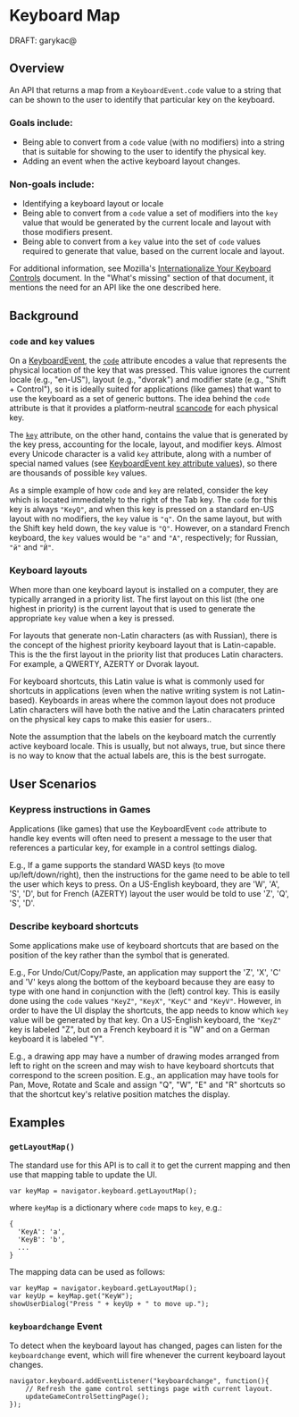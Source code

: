 # Keyboard Map

DRAFT: garykac@

## Overview

An API that returns a map from a `KeyboardEvent.code` value to a string that can be shown
to the user to identify that particular key on the keyboard.
 
### Goals include:

* Being able to convert from a `code` value (with no modifiers) into a string that
	is suitable for showing to the user to identify the physical key.
* Adding an event when the active keyboard layout changes.

### Non-goals include:

* Identifying a keyboard layout or locale
* Being able to convert from a `code` value a set of modifiers into the `key` value that
	would be generated by the current locale and layout with those modifiers present.
* Being able to convert from a `key` value into the set of `code` values required to
	generate that value, based on the current locale and layout.

For additional information, see Mozilla's
[Internationalize Your Keyboard Controls](https://hacks.mozilla.org/2017/03/internationalize-your-keyboard-controls/)
document. In the "What's missing" section of that document, it mentions the need for an
API like the one described here.

## Background

### `code` and `key` values

On a [KeyboardEvent](https://w3c.github.io/uievents/#idl-keyboardevent),
the [`code`](https://w3c.github.io/uievents/#dom-keyboardevent-code) attribute encodes
a value that represents the physical location of the key that was pressed. This value ignores
the current locale (e.g., "en-US"), layout (e.g., "dvorak") and modifier state (e.g., "Shift + Control"),
so it is ideally suited for applications (like games) that want to use the keyboard as a set of
generic buttons. The idea behind the `code` attribute is that it provides a platform-neutral
[scancode](https://en.wikipedia.org/wiki/Scancode) for each physical key.

The [`key`](https://w3c.github.io/uievents/#dom-keyboardevent-key) attribute, on the other hand,
contains the value that is generated by the key press, accounting for the locale, layout, and modifier
keys. Almost every Unicode character is a valid `key` attribute, along with a number of special
named values (see [KeyboardEvent key attribute values](https://w3c.github.io/uievents-key/#key-attr-values)),
so there are thousands of possible `key` values.

As a simple example of how `code` and `key` are related, consider the key which is located immediately
to the right of the Tab key. The `code` for this key is always `"KeyQ"`, and when this key is pressed on a
standard en-US layout with no modifiers, the `key` value is `"q"`. On the same layout, but with the
Shift key held down, the `key` value is `"Q"`. However, on a standard French keyboard, the `key` values
would be `"a"` and `"A"`, respectively; for Russian, `"й"` and `"Й"`.

### Keyboard layouts

When more than one keyboard layout is installed on a computer, they are typically arranged
in a priority list. The first layout on this list (the one highest in priority) is the
current layout that is used to generate the appropriate `key` value when a key is pressed.

For layouts that generate non-Latin characters (as with Russian), there is the concept of
the highest priority keyboard layout that is Latin-capable. This is the the first layout
in the priority list that produces Latin characters. For example, a QWERTY,
AZERTY or Dvorak layout.

For keyboard shortcuts, this Latin value is what is commonly used for shortcuts in
applications (even when the native writing system is not Latin-based). Keyboards in areas
where the common layout does not produce Latin
characters will have both the native and the Latin characaters printed on the 
physical key caps to make this easier for users..

Note the assumption that the labels on the keyboard match the currently active keyboard
locale. This is usually, but not always, true, but since there is no way to know that the actual labels
are, this is the best surrogate.

## User Scenarios

### Keypress instructions in Games

Applications (like games) that use the KeyboardEvent `code` attribute to handle key events will often
need to present a message to the user that references a particular key, for example in a
control settings dialog.

E.g., If a game supports the standard WASD keys (to move up/left/down/right), then the instructions for
the game need to be able to tell the user which keys to press. On a US-English keyboard, they are
'W', 'A', 'S', 'D', but for French (AZERTY) layout the user would be told to use 'Z', 'Q', 'S', 'D'.

### Describe keyboard shortcuts

Some applications make use of keyboard shortcuts that are based on the position of the key
rather than the symbol that is generated.

E.g., For Undo/Cut/Copy/Paste, an application may support the 'Z', 'X', 'C' and 'V' keys
along the bottom of the keyboard because they are easy to type with one hand in conjunction
with the (left) control key. This is easily done using the `code` values `"KeyZ"`, `"KeyX"`,
`"KeyC"` and `"KeyV"`. However, in order to have the UI display the shortcuts, the app needs to know
which `key` value will be generated by that key. On a US-English keyboard, the `"KeyZ"`
key is labeled "Z", but on a French keyboard it is "W" and on a German keyboard it is 
labeled "Y".

E.g., a drawing app may have a number of drawing modes arranged from left to right on the
screen and may wish to have keyboard shortcuts that correspond to the screen position.
E.g., an application may have tools for Pan, Move, Rotate and Scale and assign "Q", "W",
"E" and "R" shortcuts so that the shortcut key's relative position matches the display.

## Examples

### `getLayoutMap()`

The standard use for this API is to call it to get the current mapping and then use that
mapping table to update the UI.

```
var keyMap = navigator.keyboard.getLayoutMap();
```

where `keyMap` is a dictionary where `code` maps to `key`, e.g.:

```
{
  'KeyA': 'a',
  'KeyB': 'b',
  ...
}
```

The mapping data can be used as follows:

```
var keyMap = navigator.keyboard.getLayoutMap();
var keyUp = keyMap.get("KeyW");
showUserDialog("Press " + keyUp + " to move up.");
```

### `keyboardchange` Event

To detect when the keyboard layout has changed, pages can listen for the `keyboardchange` event,
which will fire whenever the current keyboard layout changes.

```
navigator.keyboard.addEventListener("keyboardchange", function(){
	// Refresh the game control settings page with current layout.
	updateGameControlSettingPage();
});
```
